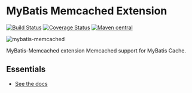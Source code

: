 MyBatis Memcached Extension
===========================

[![Build Status](https://travis-ci.org/mybatis/memcached-cache.svg?branch=master)](https://travis-ci.org/mybatis/memcached-cache)
[![Coverage Status](https://coveralls.io/repos/mybatis/memcached-cache/badge.svg?branch=master&service=github)](https://coveralls.io/github/mybatis/memcached-cache?branch=master)
[![Maven central](https://maven-badges.herokuapp.com/maven-central/org.mybatis.caches/mybatis-memcached/badge.svg)](https://maven-badges.herokuapp.com/maven-central/org.mybatis.caches/mybatis-memcached)

![mybatis-memcached](http://mybatis.github.io/images/mybatis-logo.png)

MyBatis-Memcached extension Memcached support for MyBatis Cache.

Essentials
----------

* [See the docs](http://mybatis.github.io/memcached-cache/)